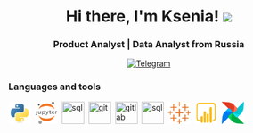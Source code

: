 <h1 align="center">Hi there, I'm Ksenia!</a> 
<img src="https://github.com/blackcater/blackcater/raw/main/images/Hi.gif" height="32"/></h1>
<h3 align="center">Product Analyst | Data Analyst from Russia</h3>

<div id="socials" align="center">
  <a href="https://t.me/k_s_u_se">
    <img src="https://img.shields.io/badge/Telegram-blue?style=for-the-badge&logo=telegram&logoColor=white" alt="Telegram"/>
  </a>
</div>



<!--
**xeniya-da/xeniya-da** is a ✨ _special_ ✨ repository because its `README.md` (this file) appears on your GitHub profile.

Here are some ideas to get you started:

- 🔭 I’m currently working on ...
- 🌱 I’m currently learning ...
- 👯 I’m looking to collaborate on ...
- 🤔 I’m looking for help with ...
- 💬 Ask me about ...
- 📫 How to reach me: ...
- 😄 Pronouns: ...
- ⚡ Fun fact: ...
-->

### Languages and tools

<img src="https://raw.githubusercontent.com/devicons/devicon/1119b9f84c0290e0f0b38982099a2bd027a48bf1/icons/python/python-original.svg" title="python" width="40" height="40"/>&nbsp;
<img src="https://raw.githubusercontent.com/devicons/devicon/1119b9f84c0290e0f0b38982099a2bd027a48bf1/icons/jupyter/jupyter-original-wordmark.svg" title="jupyter" width="40" height="40"/>&nbsp;
<img src="https://camo.githubusercontent.com/0aa61db30e0edb611f87f7b4a6d2e8dd7fe547247736dd5c7127d226bad4fcc1/68747470733a2f2f63646e2d69636f6e732d706e672e666c617469636f6e2e636f6d2f3531322f353438362f353438363432362e706e67" title="sql" width="40" height="40"/>&nbsp;
<img src="https://cdn.jsdelivr.net/gh/devicons/devicon/icons/git/git-plain.svg" title="git" width="40" height="40"/>&nbsp;
<img src="https://cdn.jsdelivr.net/gh/devicons/devicon@latest/icons/gitlab/gitlab-original.svg" title="gitlab" width="40" height="40"/>&nbsp;
<img src="https://cdn.jsdelivr.net/gh/devicons/devicon/icons/postgresql/postgresql-original.svg" title="sql" width="40" height="40"/>&nbsp;
<img src="https://github.com/xeniya-da/xeniya-da/blob/main/tableau-color.svg" title="tableau" width="40" height="40"/>&nbsp;
<img src="https://github.com/xeniya-da/xeniya-da/blob/main/power_bi.png" title="power_bi" width="40" height="40"/>&nbsp;
<img src="https://github.com/devicons/devicon/blob/master/icons/apacheairflow/apacheairflow-original.svg" title="airflow" width="40" height="40"/>&nbsp;
